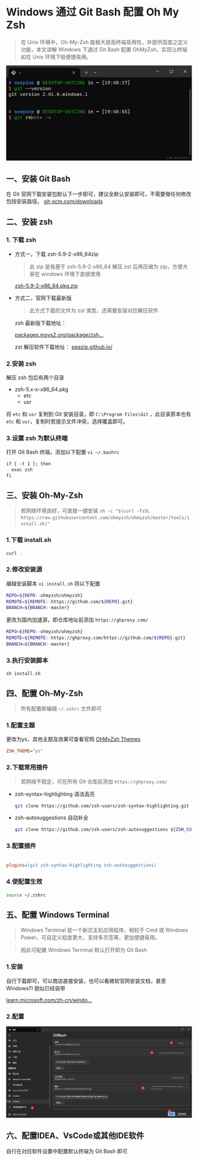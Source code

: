 # Windows 通过 Git Bash 配置 Oh My Zsh
> 在 Unix 环境中，Oh-My-Zsh 能极大提高终端易用性，并提供高度之定义功能，本文讲解 Windows 下通过 Git Bash 配置 OhMyZsh，实现让终端如在 Unix 环境下般便捷易用。

![](_assets/7da126a3022449b6bfc257b2a4f339cb~tplv-k3u1fbpfcp-jj-mark!3024!0!0!0!q75.awebp.webp)

一、安装 Git Bash
-------------

在 Git 官网下载安装包默认下一步即可，建议全默认安装即可，不需要做任何修改包括安装路径。 [git-scm.com/downloads](https://link.juejin.cn/?target=https%3A%2F%2Fgit-scm.com%2Fdownloads "https://git-scm.com/downloads")

二、安装 zsh
--------

### 1\. 下载 zsh

*   方式一，下载 zsh-5.9-2-x86_64zip
    
    > 此 zip 是我基于 zsh-5.9-2-x86_64 解压 zst 后再压缩为 zip，方便大家在 windows 环境下直接使用
    
    [zsh-5.9-2-x86_64.pkg.zip](https://link.juejin.cn/?target=https%3A%2F%2Fseepine.com%2Fgit%2Foh-my-zsh%2Fzsh-5.9-2-x86_64.pkg.zip "https://seepine.com/git/oh-my-zsh/zsh-5.9-2-x86_64.pkg.zip")
    
*   方式二，官网下载最新版
    
    > 此方式下载的文件为 zst 类型，还需要安装对应解压软件
    
    zsh 最新版下载地址：
    
    [packages.msys2.org/package/zsh…](https://link.juejin.cn/?target=https%3A%2F%2Fpackages.msys2.org%2Fpackage%2Fzsh%3Frepo%3Dmsys%26variant%3Dx86_64 "https://packages.msys2.org/package/zsh?repo=msys&variant=x86_64")
    
    zst 解压软件下载地址： [peazip.github.io/](https://link.juejin.cn/?target=https%3A%2F%2Fpeazip.github.io%2F "https://peazip.github.io/")
    

### 2.安装 zsh

解压 zsh 包后有两个目录

*   zsh-5.x-x-x86_64.pkg
    *   etc
    *   usr

将 `etc` 和 `usr` 复制到 Git 安装目录，即 `C:\Program Files\Git` ，此目录原本也有 `etc` 和 `usr`，复制时若提示文件冲突，选择覆盖即可。

### 3.设置 zsh 为默认终端

打开 Git Bash 终端，添加以下配置 `vi ~/.bashrc`

```shell
if [ -t 1 ]; then
  exec zsh
fi

```

三、安装 Oh-My-Zsh
--------------

> 若网络环境良好，可直接一键安装 `sh -c "$(curl -fsSL https://raw.githubusercontent.com/ohmyzsh/ohmyzsh/master/tools/install.sh)"`

### 1.下载 install.sh

```sh
curl -

```

### 2.修改安装源

编辑安装脚本 `vi install.sh` 将以下配置

```sh
REPO=${REPO:-ohmyzsh/ohmyzsh}
REMOTE=${REMOTE:-https://github.com/${REPO}.git}
BRANCH=${BRANCH:-master}

```

更改为国内加速源，即仓库地址前添加 `https://ghproxy.com/`

```sh
REPO=${REPO:-ohmyzsh/ohmyzsh}
REMOTE=${REMOTE:-https://ghproxy.com/https://github.com/${REPO}.git}
BRANCH=${BRANCH:-master}

```

### 3.执行安装脚本

```null
sh install.sh

```

四、配置 Oh-My-Zsh
--------------

> 所有配置即编辑 `~/.zshrc` 文件即可

### 1.配置主题

更改为ys，其他主题及效果可查看官网 [OhMyZsh Themes](https://link.juejin.cn/?target=https%3A%2F%2Fgithub.com%2Fohmyzsh%2Fohmyzsh%2Fwiki%2FThemes "https://github.com/ohmyzsh/ohmyzsh/wiki/Themes")

```ini
ZSH_THEME="ys"

```

### 2.下载常用插件

> 若网络不稳定，可在所有 Git 仓库前添加 `https://ghproxy.com/`

*   zsh-syntax-highlighting 语法高亮
    
    ```sh
    git clone https://github.com/zsh-users/zsh-syntax-highlighting.git ${ZSH_CUSTOM:-~/.oh-my-zsh/custom}/plugins/zsh-syntax-highlighting
    
    ```
    
*   zsh-autosuggestions 自动补全
    
    ```sh
    git clone https://github.com/zsh-users/zsh-autosuggestions ${ZSH_CUSTOM:-~/.oh-my-zsh/custom}/plugins/zsh-autosuggestions
    
    ```
    

### 3.配置插件

```ini

plugins=(git zsh-syntax-highlighting zsh-autosuggestions)

```

### 4.使配置生效

```sh
source ~/.zshrc

```

五、配置 Windows Terminal
---------------------

> Windows Terminal 是一个新式主机应用程序，相较于 Cmd 或 Windows Power，可自定义程度更大，支持多页签等，更加便捷易用。

> 因此可配置 Windows Terminal 默认打开即为 Git Bash

### 1.安装

自行下载即可，可以商店直接安装，也可以看微软官网安装文档，甚至 Windows11 貌似已经自带

[learn.microsoft.com/zh-cn/windo…](https://link.juejin.cn/?target=https%3A%2F%2Flearn.microsoft.com%2Fzh-cn%2Fwindows%2Fterminal%2Finstall "https://learn.microsoft.com/zh-cn/windows/terminal/install")

### 2.配置

![](_assets/3e446eb9d1f6466597efb7dca0dfdcde~tplv-k3u1fbpfcp-jj-mark!3024!0!0!0!q75.awebp.webp)

六、配置IDEA、VsCode或其他IDE软件
-----------------------

自行在对应软件设置中配置默认终端为 Git Bash 即可
